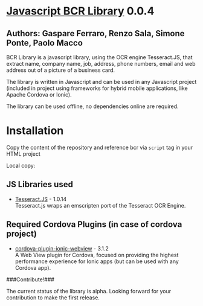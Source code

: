 # [Javascript BCR Library](https://github.com/syneo-tools-gmbh/Javascript-BCR-Library) 0.0.4
## Authors: Gaspare Ferraro, Renzo Sala, Simone Ponte, Paolo Macco

BCR Library is a javascript library, using the OCR engine Tesseract.JS, that extract name, company name, job, address, phone numbers, email and web address out of a picture of a business card.

The library is written in Javascript and can be used in any Javascript project (included in project using frameworks for hybrid mobile applications, like Apache Cordova or Ionic).

The library can be used offline, no dependencies online are required.

# Installation
Copy the content of the repository and reference bcr via `script` tag in your HTML project
  
  Local copy: <script type="text/javascript" src="bcr.js"></script>


## JS Libraries used ##

* [Tesseract.JS](https://github.com/naptha/tesseract.js) - 1.0.14<br/>
Tesseract.js wraps an emscripten port of the Tesseract OCR Engine.

## Required Cordova Plugins (in case of cordova project) ##

* [cordova-plugin-ionic-webview](https://github.com/ionic-team/cordova-plugin-ionic-webview/) - 3.1.2<br/>
A Web View plugin for Cordova, focused on providing the highest performance experience for Ionic apps (but can be used with any Cordova app).

###Contribute!###

The current status of the library is alpha. Looking forward for your contribution to make the first release.
